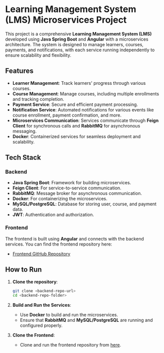 


# Learning Management System (LMS) Microservices Project

This project is a comprehensive **Learning Management System (LMS)** developed using **Java Spring Boot** and **Angular** with a microservices architecture. The system is designed to manage learners, courses, payments, and notifications, with each service running independently to ensure scalability and flexibility. 

## Features
- **Learner Management**: Track learners' progress through various courses.
- **Course Management**: Manage courses, including multiple enrollments and tracking completion.
- **Payment Service**: Secure and efficient payment processing.
- **Notification Service**: Automated notifications for various events like course enrollment, payment confirmation, and more.
- **Microservices Communication**: Services communicate through **Feign Client** for synchronous calls and **RabbitMQ** for asynchronous messaging.
- **Docker**: Containerized services for seamless deployment and scalability.

## Tech Stack
### Backend
- **Java Spring Boot**: Framework for building microservices.
- **Feign Client**: For service-to-service communication.
- **RabbitMQ**: Message broker for asynchronous communication.
- **Docker**: For containerizing the microservices.
- **MySQL/PostgreSQL**: Database for storing user, course, and payment data.
- **JWT**: Authentication and authorization.

### Frontend
The frontend is built using **Angular** and connects with the backend services. You can find the frontend repository here:
- [Frontend GitHub Repository](https://github.com/IT21307058/ds_frontend/tree/develop)

## How to Run

1. **Clone the repository**:
   ```bash
   git clone <backend-repo-url>
   cd <backend-repo-folder>
   ```

2. **Build and Run the Services**:
   - Use **Docker** to build and run the microservices.
   - Ensure that **RabbitMQ** and **MySQL/PostgreSQL** are running and configured properly.

3. **Clone the Frontend**:
   - Clone and run the frontend repository from [here](https://github.com/IT21307058/ds_frontend/tree/develop).

